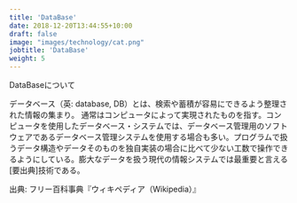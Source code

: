 ```yaml
---
title: 'DataBase'
date: 2018-12-20T13:44:55+10:00
draft: false
image: "images/technology/cat.png"
jobtitle: 'DataBase'
weight: 5
---
```


DataBaseについて  

データベース（英: database, DB）とは、検索や蓄積が容易にできるよう整理された情報の集まり。 通常はコンピュータによって実現されたものを指す。コンピュータを使用したデータベース・システムでは、データベース管理用のソフトウェアであるデータベース管理システムを使用する場合も多い。プログラムで扱うデータ構造やデータそのものを独自実装の場合に比べて少ない工数で操作できるようにしている。膨大なデータを扱う現代の情報システムでは最重要と言える[要出典]技術である。

出典: フリー百科事典『ウィキペディア（Wikipedia）』